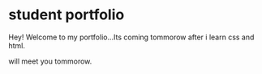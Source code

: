 # student portfolio

Hey! Welcome to my portfolio...Its coming tommorow after i learn css and html.

will meet you tommorow.